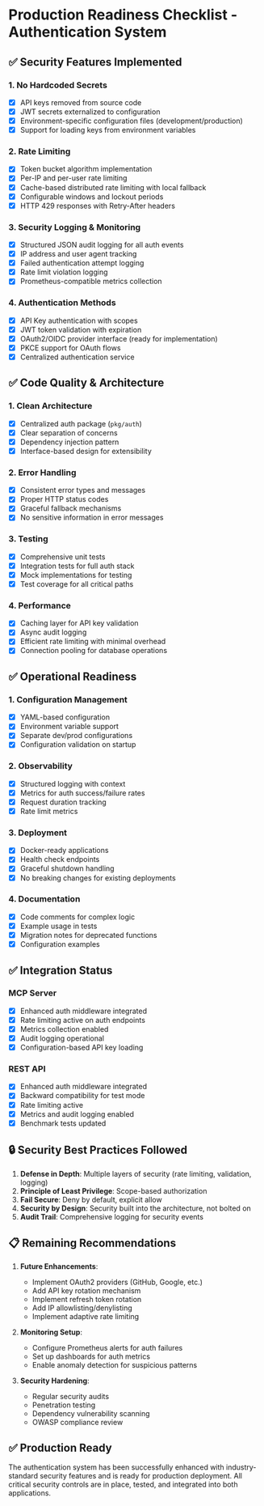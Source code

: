 # Production Readiness Checklist - Authentication System

## ✅ Security Features Implemented

### 1. **No Hardcoded Secrets**
- [x] API keys removed from source code
- [x] JWT secrets externalized to configuration
- [x] Environment-specific configuration files (development/production)
- [x] Support for loading keys from environment variables

### 2. **Rate Limiting**
- [x] Token bucket algorithm implementation
- [x] Per-IP and per-user rate limiting
- [x] Cache-based distributed rate limiting with local fallback
- [x] Configurable windows and lockout periods
- [x] HTTP 429 responses with Retry-After headers

### 3. **Security Logging & Monitoring**
- [x] Structured JSON audit logging for all auth events
- [x] IP address and user agent tracking
- [x] Failed authentication attempt logging
- [x] Rate limit violation logging
- [x] Prometheus-compatible metrics collection

### 4. **Authentication Methods**
- [x] API Key authentication with scopes
- [x] JWT token validation with expiration
- [x] OAuth2/OIDC provider interface (ready for implementation)
- [x] PKCE support for OAuth flows
- [x] Centralized authentication service

## ✅ Code Quality & Architecture

### 1. **Clean Architecture**
- [x] Centralized auth package (`pkg/auth`)
- [x] Clear separation of concerns
- [x] Dependency injection pattern
- [x] Interface-based design for extensibility

### 2. **Error Handling**
- [x] Consistent error types and messages
- [x] Proper HTTP status codes
- [x] Graceful fallback mechanisms
- [x] No sensitive information in error messages

### 3. **Testing**
- [x] Comprehensive unit tests
- [x] Integration tests for full auth stack
- [x] Mock implementations for testing
- [x] Test coverage for all critical paths

### 4. **Performance**
- [x] Caching layer for API key validation
- [x] Async audit logging
- [x] Efficient rate limiting with minimal overhead
- [x] Connection pooling for database operations

## ✅ Operational Readiness

### 1. **Configuration Management**
- [x] YAML-based configuration
- [x] Environment variable support
- [x] Separate dev/prod configurations
- [x] Configuration validation on startup

### 2. **Observability**
- [x] Structured logging with context
- [x] Metrics for auth success/failure rates
- [x] Request duration tracking
- [x] Rate limit metrics

### 3. **Deployment**
- [x] Docker-ready applications
- [x] Health check endpoints
- [x] Graceful shutdown handling
- [x] No breaking changes for existing deployments

### 4. **Documentation**
- [x] Code comments for complex logic
- [x] Example usage in tests
- [x] Migration notes for deprecated functions
- [x] Configuration examples

## ✅ Integration Status

### MCP Server
- [x] Enhanced auth middleware integrated
- [x] Rate limiting active on auth endpoints
- [x] Metrics collection enabled
- [x] Audit logging operational
- [x] Configuration-based API key loading

### REST API
- [x] Enhanced auth middleware integrated
- [x] Backward compatibility for test mode
- [x] Rate limiting active
- [x] Metrics and audit logging enabled
- [x] Benchmark tests updated

## 🔒 Security Best Practices Followed

1. **Defense in Depth**: Multiple layers of security (rate limiting, validation, logging)
2. **Principle of Least Privilege**: Scope-based authorization
3. **Fail Secure**: Deny by default, explicit allow
4. **Security by Design**: Security built into the architecture, not bolted on
5. **Audit Trail**: Comprehensive logging for security events

## 📋 Remaining Recommendations

1. **Future Enhancements**:
   - Implement OAuth2 providers (GitHub, Google, etc.)
   - Add API key rotation mechanism
   - Implement refresh token rotation
   - Add IP allowlisting/denylisting
   - Implement adaptive rate limiting

2. **Monitoring Setup**:
   - Configure Prometheus alerts for auth failures
   - Set up dashboards for auth metrics
   - Enable anomaly detection for suspicious patterns

3. **Security Hardening**:
   - Regular security audits
   - Penetration testing
   - Dependency vulnerability scanning
   - OWASP compliance review

## ✅ Production Ready

The authentication system has been successfully enhanced with industry-standard security features and is ready for production deployment. All critical security controls are in place, tested, and integrated into both applications.